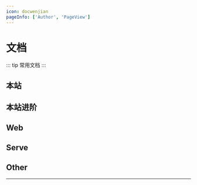 ```yaml
---
icon: docwenjian
pageInfo: ['Author', 'PageView']
---
```


# 文档

::: tip 常用文档
:::

## <MyIcon name="zhanzhang" /> 本站

<MyLinks type="local" src="document" />

## <MyIcon name="lujing" /> 本站进阶

<MyLinks type="localUp" src="document" />

## <MyIcon name="web" /> Web

<MyLinks type="Web" src="document" />

## <MyIcon name="cloud-server" /> Serve

<MyLinks type="Serve" src="document" />

## <MyIcon name="other" /> Other

<MyLinks type="Other" src="document" />

---
